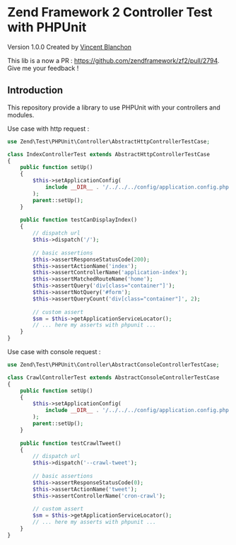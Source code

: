 Zend Framework 2 Controller Test with PHPUnit
==============

Version 1.0.0 Created by [Vincent Blanchon](http://developpeur-zend-framework.fr/)

This lib is a now a PR : https://github.com/zendframework/zf2/pull/2794. Give me your feedback !

Introduction
------------

This repository provide a library to use PHPUnit with your controllers and modules.

Use case with http request :

```php
use Zend\Test\PHPUnit\Controller\AbstractHttpControllerTestCase;

class IndexControllerTest extends AbstractHttpControllerTestCase
{    
    public function setUp()
    {
        $this->setApplicationConfig(
            include __DIR__ . '/../../../config/application.config.php'
        );
        parent::setUp();
    }
    
    public function testCanDisplayIndex()
    {
        // dispatch url
        $this->dispatch('/');
        
        // basic assertions
        $this->assertResponseStatusCode(200);
        $this->assertActionName('index');
        $this->assertControllerName('application-index');
        $this->assertMatchedRouteName('home');
        $this->assertQuery('div[class="container"]');
        $this->assertNotQuery('#form');
        $this->assertQueryCount('div[class="container"]', 2);
        
        // custom assert
        $sm = $this->getApplicationServiceLocator();
        // ... here my asserts with phpunit ...
    }
}
```

Use case with console request :

```php
use Zend\Test\PHPUnit\Controller\AbstractConsoleControllerTestCase;

class CrawlControllerTest extends AbstractConsoleControllerTestCase
{    
    public function setUp()
    {
        $this->setApplicationConfig(
            include __DIR__ . '/../../../config/application.config.php'
        );
        parent::setUp();
    }
    
    public function testCrawlTweet()
    {
        // dispatch url
        $this->dispatch('--crawl-tweet');
        
        // basic assertions
        $this->assertResponseStatusCode(0);
        $this->assertActionName('tweet');
        $this->assertControllerName('cron-crawl');
        
        // custom assert
        $sm = $this->getApplicationServiceLocator();
        // ... here my asserts with phpunit ...
    }
}
```

